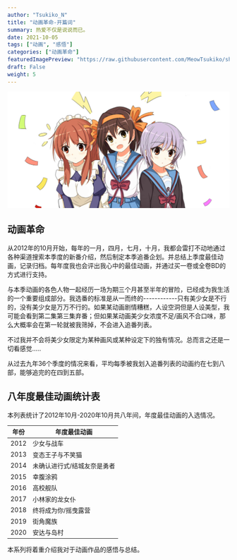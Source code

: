 ```yaml
---
author: "Tsukiko_N"
title: "动画革命-开篇词"
summary: 热爱不仅是说说而已。
date: 2021-10-05
tags: ["动画", "感悟"]
categories: ["动画革命"]
featuredImagePreview: "https://raw.githubusercontent.com/MeowTsukiko/share/main/websitepicture/anime-banner.jpg"
draft: False
weight: 5
---
```


![anime-banner](https://raw.githubusercontent.com/MeowTsukiko/share/main/websitepicture/anime-banner.jpg) 

## 动画革命

从2012年的10月开始，每年的一月，四月，七月，十月，我都会雷打不动地通过各种渠道搜索本季度的新番介绍，然后制定本季追番企划。并总结上季度最佳动画，记录归档。每年度我也会评出我心中的最佳动画，并通过买一卷或全卷BD的方式进行支持。

与本季动画的各色人物一起经历一场为期三个月甚至半年的冒险，已经成为我生活的一个重要组成部分。我选番的标准是从一而终的------------只有美少女是不行的，没有美少女是万万不行的。如果某动画剧情糟糕，人设空洞但是人设美型，我可能会看到第二集第三集弃番；但如果某动画美少女浓度不足/画风不合口味，那么大概率会在第一轮就被我筛掉，不会进入追番列表。

不过我并不会将美少女限定为某种画风或某种设定下的独有情况。总而言之还是一切看感觉.....

从过去九年36个季度的情况来看，平均每季被我划入追番列表的动画约在七到八部，能够追完的在四到五部。

## 八年度最佳动画统计表

本列表统计了2012年10月-2020年10月共八年间，年度最佳动画的入选情况。

| 年份 | 年度最佳动画                |
| ---- | --------------------------- |
| 2012 | 少女与战车                  |
| 2013 | 变态王子与不笑猫            |
| 2014 | 未确认进行式/结城友奈是勇者 |
| 2015 | 幸腹涂鸦                    |
| 2016 | 高校舰队                    |
| 2017 | 小林家的龙女仆              |
| 2018 | 终将成为你/摇曳露营         |
| 2019 | 街角魔族                    |
| 2020 | 安达与岛村                  |

本系列将着重介绍我对于动画作品的感悟与总结。
